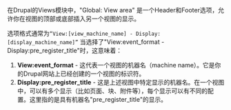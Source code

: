 在Drupal的Views模块中，"Global: View area" 是一个Header和Footer选项，允许你在视图的顶部或底部插入另一个视图的显示。

选项格式通常为`“View:[view_machine_name] - Display:[display_machine_name]”`
当选择了"View:event_format - Display:pre_register_title"时，这意味着：
1. **View:event_format** - 这代表一个视图的机器名（machine name）。它是你的Drupal网站上已经创建的一个视图的标识符。
2. **Display:pre_register_title** - 这是上述视图中特定显示的机器名。在一个视图中，可以有多个显示（比如页面、块、附件等），每个显示可以有不同的配置。这里指的是具有机器名"pre_register_title"的显示。
